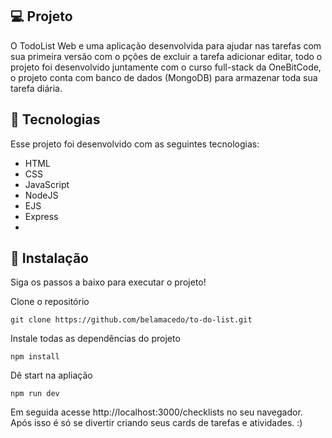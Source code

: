 
## 💻 Projeto

O TodoList Web e uma aplicação desenvolvida para ajudar nas tarefas com sua primeira versão com o pções de excluir a tarefa adicionar editar, todo o projeto foi desenvolvido juntamente com o curso full-stack da OneBitCode, o projeto conta com banco de dados (MongoDB) para armazenar toda sua tarefa diária.


## 🚀 Tecnologias

Esse projeto foi desenvolvido com as seguintes tecnologias:

- HTML
- CSS
- JavaScript
- NodeJS
- EJS
- Express
- 

## 💾 Instalação

Siga os passos a baixo para executar o projeto!

Clone o repositório

```
git clone https://github.com/belamacedo/to-do-list.git
```

Instale todas as dependências do projeto

```
npm install
```
Dê start na apliação
```
npm run dev

```
Em seguida acesse http://localhost:3000/checklists no seu navegador.
Após isso é só se divertir criando seus cards de tarefas e atividades. :)
